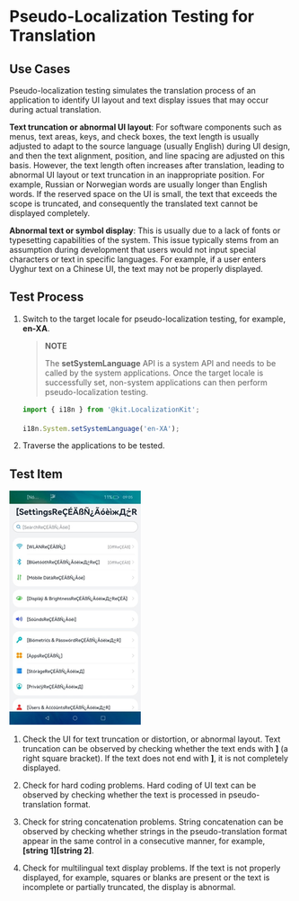 # Pseudo-Localization Testing for Translation


## Use Cases

Pseudo-localization testing simulates the translation process of an application to identify UI layout and text display issues that may occur during actual translation.

**Text truncation or abnormal UI layout**: For software components such as menus, text areas, keys, and check boxes, the text length is usually adjusted to adapt to the source language (usually English) during UI design, and then the text alignment, position, and line spacing are adjusted on this basis. However, the text length often increases after translation, leading to abnormal UI layout or text truncation in an inappropriate position. For example, Russian or Norwegian words are usually longer than English words. If the reserved space on the UI is small, the text that exceeds the scope is truncated, and consequently the translated text cannot be displayed completely.

**Abnormal text or symbol display**: This is usually due to a lack of fonts or typesetting capabilities of the system. This issue typically stems from an assumption during development that users would not input special characters or text in specific languages. For example, if a user enters Uyghur text on a Chinese UI, the text may not be properly displayed.


## Test Process

1. Switch to the target locale for pseudo-localization testing, for example, **en-XA**.

   >  **NOTE**
   >
   >  The **setSystemLanguage** API is a system API and needs to be called by the system applications. Once the target locale is successfully set, non-system applications can then perform pseudo-localization testing.
   <!--RP1-->
   ```ts
   import { i18n } from '@kit.LocalizationKit';

   i18n.System.setSystemLanguage('en-XA');
   ```
   <!--RP1End-->

2. Traverse the applications to be tested.


## **Test Item**

![zh-cn_image_0000001737423156](figures/zh-cn_image_0000001737423156.png)

1. Check the UI for text truncation or distortion, or abnormal layout. Text truncation can be observed by checking whether the text ends with **]** (a right square bracket). If the text does not end with **]**, it is not completely displayed.

2. Check for hard coding problems. Hard coding of UI text can be observed by checking whether the text is processed in pseudo-translation format.

3. Check for string concatenation problems. String concatenation can be observed by checking whether strings in the pseudo-translation format appear in the same control in a consecutive manner, for example, **[string 1][string 2]**.

4. Check for multilingual text display problems. If the text is not properly displayed, for example, squares or blanks are present or the text is incomplete or partially truncated, the display is abnormal.

